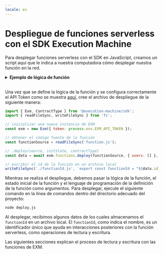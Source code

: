 ```yaml
---
locale: es
---
```

# Despliegue de funciones serverless con el SDK Execution Machine

Para desplegar funciones serverless con el SDK en JavaScript, creamos un script aquí que le indica a nuestra computadora cómo desplegar nuestra función en la red.

<details>
<summary><strong>Ejemplo de lógica de función</strong></summary>

Después de instalar el paquete, necesitamos un archivo que defina la lógica de la función dentro del proyecto.

<CodeGroup>
  <CodeGroupItem title="function.js">

```js
export async function handle(state, action) {
    state.counter++;
    return { state };
}
```

  </CodeGroupItem>
</CodeGroup>

La sintaxis para definir funciones se basa en el estándar implementado por SmartWeave para contratos inteligentes en JavaScript. Cada función tiene un `state`, que es un objeto JSON de valores almacenados en él y `actions` para interactuar con estos valores.

La función anterior agrega nombres a una matriz de usuarios, lo cual se hace utilizando la siguiente línea:

```js
state.users.push(action.input.name);
```

Al desplegar nuestra función, inicializamos una matriz vacía llamada `users` que luego ayuda a nuestra función a identificar esta variable de estado (variable almacenada en el estado de la función) durante las llamadas de lectura y escritura. Al inicializarse, el `state` se ve así:

```js
{ users: [] }
```

Además, al escribir en la función, utilizamos una clave llamada `name` para ayudar a la función a identificar qué valor estamos introduciendo en la operación de escritura. Estas definiciones adquieren mayor importancia al tratar con múltiples valores.
</details>
<br/>

Una vez que se define la lógica de la función y se configura correctamente el API Token como se muestra [aquí](../api.md), cree el archivo de despliegue de la siguiente manera:

<CodeGroup>
  <CodeGroupItem title="deploy.js">

```js
import { Exm, ContractType } from '@execution-machine/sdk';
import { readFileSync, writeFileSync } from 'fs';

// inicializar una nueva instancia de EXM
const exm = new Exm({ token: process.env.EXM_API_TOKEN });

// obtener el código fuente de la función
const functionSource = readFileSync('function.js');

// .deploy(source, initState, contractType)
const data = await exm.functions.deploy(functionSource, { users: [] }, ContractType.JS);

// escribir el id de la función en un archivo local
writeFileSync('./functionId.js', `export const functionId = "${data.id}"`)
```

  </CodeGroupItem>
</CodeGroup>

Mientras se realiza el despliegue, debemos pasar la lógica de la función, el estado inicial de la función y el lenguaje de programación de la definición de la función como argumentos. Para desplegar, ejecute el siguiente comando en la línea de comandos dentro del directorio adecuado del proyecto:

```bash
node deploy.js
```

Al desplegar, recibimos algunos datos de los cuales almacenamos el `functionId` en un archivo local. El `functionId`, como indica el nombre, es un identificador único que ayuda en interacciones posteriores con la función serverless, como operaciones de lectura y escritura.

Las siguientes secciones explican el proceso de lectura y escritura con las funciones de EXM.